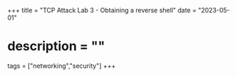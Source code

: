 +++
title = "TCP Attack Lab 3 - Obtaining a reverse shell"
date = "2023-05-01"
# description = ""

tags = ["networking","security"]
+++

